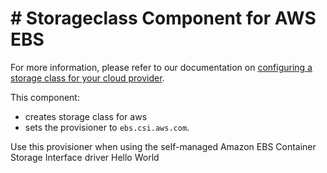 # # Storageclass Component for AWS EBS

For more information, please refer to our documentation on [configuring a storage class for your cloud provider](https://docs.sourcegraph.com/admin/deploy/kubernetes/configure#configure-a-storage-class).

This component:

- creates storage class for aws
- sets the provisioner to `ebs.csi.aws.com`.

Use this provisioner when using the self-managed Amazon EBS Container Storage Interface driver
Hello World
